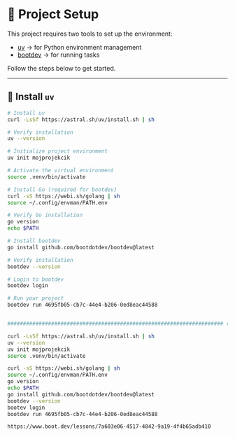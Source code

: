 # 🚀 Project Setup

This project requires two tools to set up the environment:

- [uv](https://docs.astral.sh/uv/) → for Python environment management  
- [bootdev](https://github.com/bootdotdev/bootdev) → for running tasks  

Follow the steps below to get started.

---

## 🔧 Install `uv`

```bash
# Install uv
curl -LsSf https://astral.sh/uv/install.sh | sh

# Verify installation
uv --version

# Initialize project environment
uv init mojprojekcik

# Activate the virtual environment
source .venv/bin/activate

# Install Go (required for bootdev)
curl -sS https://webi.sh/golang | sh
source ~/.config/envman/PATH.env

# Verify Go installation
go version
echo $PATH

# Install bootdev
go install github.com/bootdotdev/bootdev@latest

# Verify installation
bootdev --version

# Login to bootdev
bootdev login

# Run your project
bootdev run 4695fb05-cb7c-44e4-b206-0ed8eac44588


##################################################################### raw #############################3

curl -LsSf https://astral.sh/uv/install.sh | sh
uv --version
uv init mojprojekcik
source .venv/bin/activate

curl -sS https://webi.sh/golang | sh
source ~/.config/envman/PATH.env
go version
echo $PATH
go install github.com/bootdotdev/bootdev@latest
bootdev --version
bootev login
bootdev run 4695fb05-cb7c-44e4-b206-0ed8eac44588

https://www.boot.dev/lessons/7a603e06-4517-4842-9a19-4f4b65adb410


